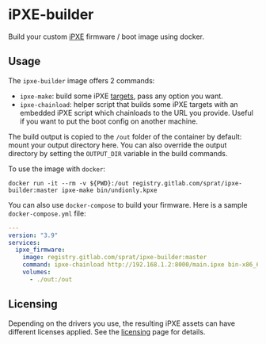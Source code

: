 # iPXE-builder

Build your custom [iPXE][ipxe_link] firmware / boot image using docker.


Usage
-----

The `ipxe-builder` image offers 2 commands:
- `ipxe-make`: build some iPXE [targets][ipxe_targets_link], pass any option you want.
- `ipxe-chainload`: helper script that builds some iPXE targets with an embedded iPXE script which chainloads to the URL you provide. Useful if you want to put the boot config on another machine.

The build output is copied to the `/out` folder of the container by default: mount your output directory here. You can also override the output directory by setting the `OUTPUT_DIR` variable in the build commands.

To use the image with `docker`:
```shell
docker run -it --rm -v ${PWD}:/out registry.gitlab.com/sprat/ipxe-builder:master ipxe-make bin/undionly.kpxe
```

You can also use `docker-compose` to build your firmware. Here is a sample `docker-compose.yml` file:
```yaml
---
version: "3.9"
services:
  ipxe_firmware:
    image: registry.gitlab.com/sprat/ipxe-builder:master
    command: ipxe-chainload http://192.168.1.2:8000/main.ipxe bin-x86_64-efi/ipxe.efi
    volumes:
      - ./out:/out
```


Licensing
---------

Depending on the drivers you use, the resulting iPXE assets can have different licenses applied. See the [licensing][ipxe_licensing_link] page for details.


[ipxe_link]:           https://ipxe.org
[ipxe_targets_link]:   https://ipxe.org/appnote/buildtargets
[ipxe_licensing_link]: https://ipxe.org/licensing
